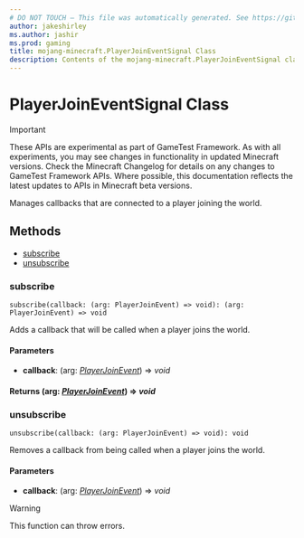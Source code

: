 ```yaml
---
# DO NOT TOUCH — This file was automatically generated. See https://github.com/Mojang/MinecraftScriptingApiDocsGenerator to modify descriptions, examples, etc.
author: jakeshirley
ms.author: jashir
ms.prod: gaming
title: mojang-minecraft.PlayerJoinEventSignal Class
description: Contents of the mojang-minecraft.PlayerJoinEventSignal class.
---
```

# PlayerJoinEventSignal Class
>[!IMPORTANT]
>These APIs are experimental as part of GameTest Framework. As with all experiments, you may see changes in functionality in updated Minecraft versions. Check the Minecraft Changelog for details on any changes to GameTest Framework APIs. Where possible, this documentation reflects the latest updates to APIs in Minecraft beta versions.

Manages callbacks that are connected to a player joining the world.

## Methods
- [subscribe](#subscribe)
- [unsubscribe](#unsubscribe)
  
### **subscribe**
`
subscribe(callback: (arg: PlayerJoinEvent) => void): (arg: PlayerJoinEvent) => void
`

Adds a callback that will be called when a player joins the world.
#### **Parameters**
- **callback**: (arg: [*PlayerJoinEvent*](PlayerJoinEvent.md)) => *void*

#### **Returns** (arg: [*PlayerJoinEvent*](PlayerJoinEvent.md)) => *void*


### **unsubscribe**
`
unsubscribe(callback: (arg: PlayerJoinEvent) => void): void
`

Removes a callback from being called when a player joins the world.
#### **Parameters**
- **callback**: (arg: [*PlayerJoinEvent*](PlayerJoinEvent.md)) => *void*


> [!WARNING]
> This function can throw errors.

